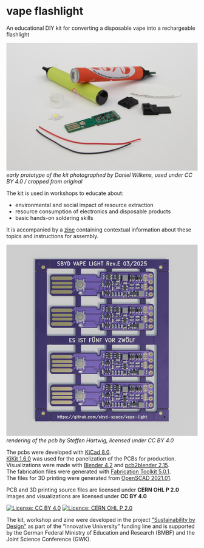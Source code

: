 # vape flashlight
An educational DIY kit for converting a disposable vape into a rechargeable flashlight

![photograph of an early version of the kit](/images/kit.jpg)
*early prototype of the kit photographed by Daniel Wilkens, used under CC BY 4.0 / cropped from original*

The kit is used in workshops to educate about:
* environmental and social impact of resource extraction
* resource consumption of electronics and disposable products
* basic hands-on soldering skills

It is accompanied by a [zine][zine] containing contextual information about these topics and instructions for assembly.

![rendering of the pcb](/images/panel_front.jpg)
*rendering of the pcb by Steffen Hartwig, licensed under CC BY 4.0*

The pcbs were developed with [KiCad 8.0][kicad].  
[KiKit 1.6.0][kikit] was used for the panelization of the PCBs for production.  
Visualizations were made with [Blender 4.2][blender] and [pcb2blender 2.15][pcb2blender].  
The fabrication files were generated with [Fabrication Toolkit 5.0.1][fabricationtoolkit].  
The files for 3D printing were generated from [OpenSCAD 2021.01][openscad].  

PCB and 3D printing source files are licensed under **CERN OHL P 2.0**  
Images and visualizations are licensed under **CC BY 4.0** 

[![License: CC BY 4.0](https://img.shields.io/badge/License-CC_BY_4.0-lightgrey.svg)](https://creativecommons.org/licenses/by/4.0/)
[![Licence: CERN OHL P 2.0](https://img.shields.io/badge/Licence-CERN_OHL_P_2.0-blue.svg)](https://ohwr.org/project/cernohl/-/wikis/Documents/CERN-OHL-version-2)

The kit, workshop and zine were developed in the project ["Sustainability by Design"][sbyd] as part of the “Innovative University” funding line and is supported by the German Federal Ministry of Education and Research (BMBF) and the Joint Science Conference (GWK).

[zine]: https://sbyd.space/wp-content/uploads/2024/09/SBYD-Zine_3_WEB.pdf
[sbyd]: https://sbyd.space/en/

[kicad]: https://www.kicad.org
[kikit]: https://github.com/yaqwsx/KiKit
[blender]: https://www.blender.org
[pcb2blender]: https://github.com/30350n/pcb2blender
[fabricationtoolkit]: https://github.com/bennymeg/JLC-Plugin-for-KiCad
[openscad]: https://openscad.org